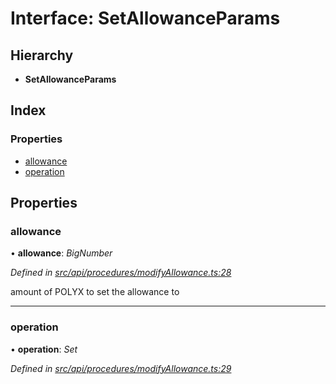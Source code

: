 # Interface: SetAllowanceParams

## Hierarchy

* **SetAllowanceParams**

## Index

### Properties

* [allowance](setallowanceparams.md#allowance)
* [operation](setallowanceparams.md#operation)

## Properties

###  allowance

• **allowance**: *BigNumber*

*Defined in [src/api/procedures/modifyAllowance.ts:28](https://github.com/PolymathNetwork/polymesh-sdk/blob/4f2fd432/src/api/procedures/modifyAllowance.ts#L28)*

amount of POLYX to set the allowance to

___

###  operation

• **operation**: *Set*

*Defined in [src/api/procedures/modifyAllowance.ts:29](https://github.com/PolymathNetwork/polymesh-sdk/blob/4f2fd432/src/api/procedures/modifyAllowance.ts#L29)*
